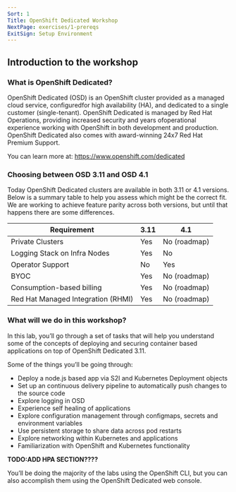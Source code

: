 ```yaml
---
Sort: 1
Title: OpenShift Dedicated Workshop
NextPage: exercises/1-prereqs
ExitSign: Setup Environment
---
```


## Introduction to the workshop

### What is OpenShift Dedicated?

OpenShift Dedicated (OSD) is an OpenShift cluster provided as a managed cloud service, configuredfor high availability (HA), and dedicated to a single customer (single-tenant). OpenShift Dedicated is managed by Red Hat Operations, providing increased security and years ofoperational experience working with OpenShift in both development and production. OpenShift Dedicated also comes with award-winning 24x7 Red Hat Premium Support.

You can learn more at: https://www.openshift.com/dedicated

### Choosing between OSD 3.11 and OSD 4.1
Today OpenShift Dedicated clusters are available in both 3.11 or 4.1 versions.  Below is a summary table to help you assess which might be the correct fit. We are working to achieve feature parity across both versions, but until that happens there are some differences.

| Requirement                        | 3.11 | 4.1          |
|------------------------------------|------|--------------|
| Private Clusters                   | Yes  | No (roadmap) |
| Logging Stack on Infra Nodes       | Yes  | No           |
| Operator Support                   | No   | Yes          |
| BYOC                               | Yes  | No (roadmap) |
| Consumption-based billing          | Yes  | No (roadmap) |
| Red Hat Managed Integration (RHMI) | Yes  | No (roadmap) |

### What will we do in this workshop?
In this lab, you’ll go through a set of tasks that will help you understand some of the concepts of deploying and securing container based applications on top of OpenShift Dedicated 3.11.

Some of the things you’ll be going through:

- Deploy a node.js based app via S2I and Kubernetes Deployment objects
- Set up an continuous delivery pipeline to automatically push changes to the source code
- Explore logging in OSD
- Experience self healing of applications
- Explore configuration management through configmaps, secrets and environment variables
- Use persistent storage to share data across pod restarts
- Explore networking within Kubernetes and applications
- Familiarization with OpenShift and Kubernetes functionality

**TODO:ADD HPA SECTION????**

You’ll be doing the majority of the labs using the OpenShift CLI, but you can also accomplish them using the OpenShift Dedicated web console.

